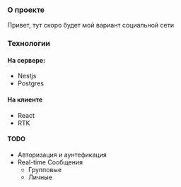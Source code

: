 ### О проекте

Привет, тут скоро будет мой вариант социальной сети

### Технологии

#### На сервере:

- Nestjs
- Postgres

#### На клиенте

- React
- RTK

#### TODO

- Авторизация и аунтефикация
- Real-time Сообщения
    - Групповые
    - Личные